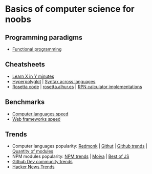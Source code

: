 # Basics of computer science for noobs

## Programming paradigms

- [Functional programming](https://www.lihaoyi.com/post/WhatsFunctionalProgrammingAllAbout.html)

## Cheatsheets

- [Learn X in Y minutes](https://learnxinyminutes.com)
- [Hyperpolyglot](http://hyperpolyglot.org) | [Syntax across languages](http://rigaux.org/language-study/syntax-across-languages.html)
- [Rosetta code](http://rosettacode.org/wiki/Rosetta_Code) | [rosetta.alhur.es](https://rosetta.alhur.es) | [RPN calculator implementations](http://www.math.bas.bg/bantchev/place/rpn/rpn.impl.html)

## Benchmarks

- [Computer languages speed](https://benchmarksgame-team.pages.debian.net/benchmarksgame/)
- [Web frameworks speed](https://github.com/the-benchmarker/web-frameworks)

## Trends

- Computer languages popularity: [Redmonk](https://redmonk.com/sogrady/2020/07/27/language-rankings-6-20/) | [Githut](https://madnight.github.io/githut) | [Github trends](https://insights.stackoverflow.com/trends) | [Quantity of modules](http://www.modulecounts.com/)
- NPM modules popularity: [NPM trends](https://www.npmtrends.com/) | [Moiva](https://moiva.io) | [Best of JS](https://bestofjs.org)
- [Github Dev community trends](https://octoverse.github.com)
- [Hacker News Trends](https://toddwschneider.com/dashboards/hacker-news-trends)